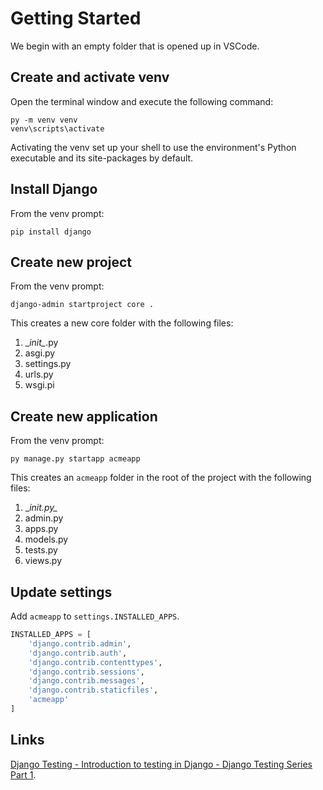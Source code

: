 # Getting Started

We begin with an empty folder that is opened up in VSCode.

## Create and activate venv

Open the terminal window and execute the following command:

```console
py -m venv venv
venv\scripts\activate
```

Activating the venv set up your shell to use the environment's Python executable and its site-packages by default.

## Install Django

From the venv prompt:

```console
pip install django
```

## Create new project

From the venv prompt:

```console
django-admin startproject core .
```

This creates a new core folder with the following files:

1. \__init\__.py
2. asgi.py
3. settings.py
4. urls.py
5. wsgi.pi

## Create new application

From the venv prompt:

```console
py manage.py startapp acmeapp
```

This creates an `acmeapp` folder in the root of the project with the following files:

1. \__init.py\__
2. admin.py
3. apps.py
4. models.py
5. tests.py
6. views.py

## Update settings

Add `acmeapp` to `settings.INSTALLED_APPS`.

```python
INSTALLED_APPS = [
    'django.contrib.admin',
    'django.contrib.auth',
    'django.contrib.contenttypes',
    'django.contrib.sessions',
    'django.contrib.messages',
    'django.contrib.staticfiles',
    'acmeapp'
]
```

## Links

[Django Testing - Introduction to testing in Django - Django Testing Series Part 1](https://www.youtube.com/watch?v=swEjbCW9XDY).  

